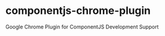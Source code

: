 componentjs-chrome-plugin
=========================

Google Chrome Plugin for ComponentJS Development Support
